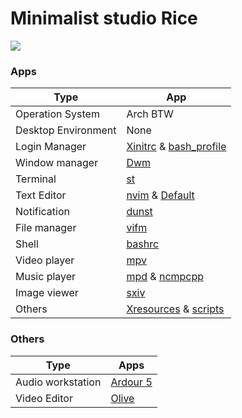 # Minimalist studio Rice

![](https://wallpapercave.com/wp/lmf9BZk.jpg)

### Apps
Type | App |
------ | ------ |
Operation System | Arch BTW |
Desktop Environment | None |
Login Manager | [Xinitrc](https://github.com/TecPr0gr4mm3r/dotfiles/blob/master/files/.xinitrc) & [bash_profile](https://github.com/TecPr0gr4mm3r/dotfiles/blob/master/files/.profile) |
Window manager | [Dwm](https://github.com/TecPr0gr4mm3r/dotfiles/tree/master/suckless/dwm)
Terminal | [st](https://github.com/TecPr0gr4mm3r/dotfiles/tree/master/suckless/st) |
Text Editor | [nvim](https://github.com/TecPr0gr4mm3r/dotfiles/blob/master/files/init.vim) & [Default](https://github.com/TecPr0gr4mm3r/dotfiles/blob/master/files/Default.vifm)|
Notification | [dunst](https://github.com/TecPr0gr4mm3r/dotfiles/blob/master/files/dunstrc) |
File manager | [vifm](https://github.com/TecPr0gr4mm3r/dotfiles/blob/master/files/vifmrc) |
Shell | [bashrc](https://github.com/TecPr0gr4mm3r/dotfiles/blob/master/files/.bashrc) |
Video player | [mpv](https://github.com/TecPr0gr4mm3r/dotfiles/blob/master/files/mpv.conf) |
Music player | [mpd](https://github.com/TecPr0gr4mm3r/dotfiles/blob/master/files/mpd.conf) & [ncmpcpp](https://github.com/TecPr0gr4mm3r/dotfiles/blob/master/files/ncmpcpp) |
Image viewer | [sxiv](https://github.com/TecPr0gr4mm3r/dotfiles/blob/master/config/sxiv/exec/key-handler) |
Others | [Xresources](https://github.com/TecPr0gr4mm3r/dotfiles/blob/master/files/sxiv.conf) & [scripts](https://github.com/TecPr0gr4mm3r/dotfiles/tree/master/exts)|

### Others
Type | Apps
-|-
Audio workstation | [Ardour 5](https://ardour.org/)
Video Editor| [Olive](https://github.com/olive-editor/olive)

